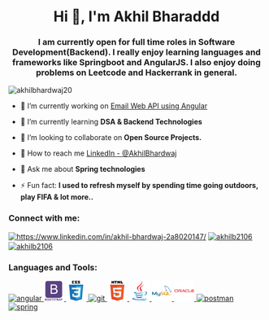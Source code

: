 <h1 align="center">Hi 👋, I'm Akhil Bharaddd</h1>
<h3 align="center">I am currently open for full time roles in Software Development(Backend). I really enjoy learning languages and frameworks like Springboot and AngularJS. I also enjoy doing problems on Leetcode and Hackerrank in general.</h3>

<p align="left"> <img src="https://komarev.com/ghpvc/?username=akhilbhardwaj20&label=Profile%20views&color=0e75b6&style=flat" alt="akhilbhardwaj20" /> </p>

- 🔭 I’m currently working on [Email Web API using Angular](https://github.com/akhilbhardwaj20/Email-Web-API)

- 🌱 I’m currently learning **DSA & Backend Technologies**

- 👯 I’m looking to collaborate on **Open Source Projects.**

- 🤝 How to reach me [LinkedIn - @AkhilBhardwaj](https://www.linkedin.com/in/akhil-bhardwaj-2a8020147/)

- 💬 Ask me about **Spring technologies**

- ⚡ Fun fact: **I used to refresh myself by spending time going outdoors, play FIFA & lot more..**

<h3 align="left">Connect with me:</h3>
<p align="left">
<a href="https://linkedin.com/in/https://www.linkedin.com/in/akhil-bhardwaj-2a8020147/" target="blank"><img align="center" src="https://raw.githubusercontent.com/rahuldkjain/github-profile-readme-generator/master/src/images/icons/Social/linked-in-alt.svg" alt="https://www.linkedin.com/in/akhil-bhardwaj-2a8020147/" height="30" width="40" /></a>
<a href="https://www.codechef.com/users/akhilb2106" target="blank"><img align="center" src="https://cdn.jsdelivr.net/npm/simple-icons@3.1.0/icons/codechef.svg" alt="akhilb2106" height="30" width="40" /></a>
<a href="https://www.leetcode.com/akhilb2106" target="blank"><img align="center" src="https://raw.githubusercontent.com/rahuldkjain/github-profile-readme-generator/master/src/images/icons/Social/leet-code.svg" alt="akhilb2106" height="30" width="40" /></a>
</p>

<h3 align="left">Languages and Tools:</h3>
<p align="left"> <a href="https://angular.io" target="_blank"> <img src="https://angular.io/assets/images/logos/angular/angular.svg" alt="angular" width="40" height="40"/> </a> <a href="https://getbootstrap.com" target="_blank"> <img src="https://raw.githubusercontent.com/devicons/devicon/master/icons/bootstrap/bootstrap-plain-wordmark.svg" alt="bootstrap" width="40" height="40"/> </a> <a href="https://www.w3schools.com/css/" target="_blank"> <img src="https://raw.githubusercontent.com/devicons/devicon/master/icons/css3/css3-original-wordmark.svg" alt="css3" width="40" height="40"/> </a> <a href="https://git-scm.com/" target="_blank"> <img src="https://www.vectorlogo.zone/logos/git-scm/git-scm-icon.svg" alt="git" width="40" height="40"/> </a> <a href="https://www.w3.org/html/" target="_blank"> <img src="https://raw.githubusercontent.com/devicons/devicon/master/icons/html5/html5-original-wordmark.svg" alt="html5" width="40" height="40"/> </a> <a href="https://www.java.com" target="_blank"> <img src="https://raw.githubusercontent.com/devicons/devicon/master/icons/java/java-original.svg" alt="java" width="40" height="40"/> </a> <a href="https://www.mysql.com/" target="_blank"> <img src="https://raw.githubusercontent.com/devicons/devicon/master/icons/mysql/mysql-original-wordmark.svg" alt="mysql" width="40" height="40"/> </a> <a href="https://www.oracle.com/" target="_blank"> <img src="https://raw.githubusercontent.com/devicons/devicon/master/icons/oracle/oracle-original.svg" alt="oracle" width="40" height="40"/> </a> <a href="https://postman.com" target="_blank"> <img src="https://www.vectorlogo.zone/logos/getpostman/getpostman-icon.svg" alt="postman" width="40" height="40"/> </a> <a href="https://spring.io/" target="_blank"> <img src="https://www.vectorlogo.zone/logos/springio/springio-icon.svg" alt="spring" width="40" height="40"/> </a> </p>
